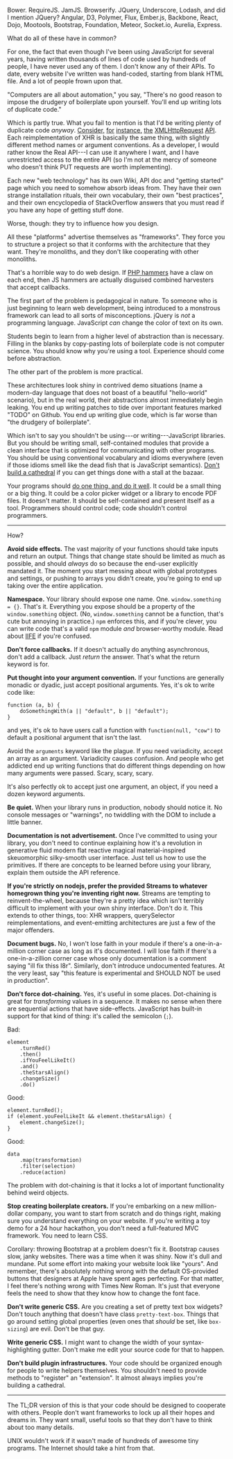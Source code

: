 Bower. RequireJS. JamJS. Browserify. JQuery, Underscore, Lodash, and did I
mention JQuery? Angular, D3, Polymer, Flux, Ember.js, Backbone, React, Dojo,
Mootools, Bootstrap, Foundation, Meteor, Socket.io, Aurelia, Express.

What do all of these have in common?

For one, the fact that even though I've been using JavaScript for several
years, having written thousands of lines of code used by hundreds of people, I
have never used any of them. I don't know any of their APIs. To date, every
website I've written was hand-coded, starting from blank HTML file. And a lot
of people frown upon that.

"Computers are all about automation," you say, "There's no good reason to
impose the drudgery of boilerplate upon yourself. You'll end up writing lots of
duplicate code."

Which is partly true. What you fail to mention is that I'd be writing plenty of
duplicate code *anyway*.
[Consider,](https://github.com/mbostock/d3/wiki/Requests#d3_xhr)
[for](http://api.jquery.com/jquery.ajax/)
[instance,](http://mootools.net/core/docs/1.5.1/Request/Request)
[the](https://github.com/Raynos/xhr)
[XMLHttpRequest](http://dojotoolkit.org/reference-guide/1.10/dojo/xhr.html)
[API](http://www.w3.org/TR/XMLHttpRequest/). Each reimplementation of XHR is
basically the same thing, with slightly different method names or argument
conventions. As a developer, I would rather know the Real API---I can use it
anywhere I want, and I have unrestricted access to the entire API (so I'm not
at the mercy of someone who doesn't think PUT requests are worth implementing).

Each new "web technology" has its own Wiki, API doc and "getting started" page
which you need to somehow absorb ideas from. They have their own strange
installation rituals, their own vocabulary, their own "best practices", and
their own encyclopedia of StackOverflow answers that you must read if you have
any hope of getting stuff done.

Worse, though: they try to influence how you design.

All these "platforms" advertise themselves as "frameworks". They force you to
structure a project so that it conforms with the architecture that they want.
They're monoliths, and they don't like cooperating with other monoliths.

That's a horrible way to do web design. If [PHP
hammers](http://eev.ee/blog/2012/04/09/php-a-fractal-of-bad-design/) have a
claw on each end, then JS hammers are actually disguised combined harvesters
that accept callbacks.

The first part of the problem is pedagogical in nature. To someone who is just
beginning to learn web development, being introduced to a monstrous framework
can lead to all sorts of misconceptions. jQuery is *not* a programming
language.  JavaScript *can* change the color of text on its own.

Students begin to learn from a higher level of abstraction than is necessary.
Filling in the blanks by copy-pasting lots of boilerplate code is not computer
science. You should know why you're using a tool. Experience should come before
abstraction.

The other part of the problem is more practical.

These architectures look shiny in contrived demo situations (name a modern-day
language that does not boast of a beautiful "hello-world" scenario), but in the
real world, their abstractions almost immediately begin leaking. You end up
writing patches to tide over important features marked "TODO" on Github. You
end up writing glue code, which is far worse than "the drudgery of
boilerplate".

Which isn't to say you shouldn't be using---or writing---JavaScript libraries.
But you should be writing small, self-contained modules that provide a clean
interface that is optimized for communicating with other programs. You should
be using conventional vocabulary and idioms everywhere (even if those idioms
smell like the dead fish that is JavaScript semantics). [Don't build a
cathedral](http://www.catb.org/~esr/writings/cathedral-bazaar/) if you can get
things done with a stall at the bazaar.

Your programs should [do one thing, and do it
well](http://en.wikipedia.org/wiki/Unix_philosophy). It could be a small thing
or a big thing. It could be a color picker widget or a library to encode PDF
files. It doesn't matter. It should be self-contained and present itself as a
tool. Programmers should control code; code shouldn't control programmers.

---

How?

**Avoid side effects.** The vast majority of your functions should take inputs
and return an output. Things that change state should be limited as much as
possible, and should *always* do so because the end-user explicitly mandated
it. The moment you start messing about with global prototypes and settings, or
pushing to arrays you didn't create, you're going to end up taking over the
entire application.

**Namespace.** Your library should expose one name. One. `window.something =
{}`.  That's it. Everything you expose should be a property of the
`window.something` object. (No, `window.something` cannot be a function, that's
cute but annoying in practice.) `npm` enforces this, and if you're clever, you
can write code that's a valid `npm` module *and* browser-worthy module. Read
about
[IIFE](http://en.wikipedia.org/wiki/Immediately-invoked_function_expression) if
you're confused.

**Don't force callbacks.** If it doesn't actually do anything asynchronous,
don't add a callback. Just *return* the answer. That's what the return keyword
is for.

**Put thought into your argument convention.** If your functions are generally
monadic or dyadic, just accept positional arguments. Yes, it's ok to write code
like:

    function (a, b) {
        doSomethingWith(a || "default", b || "default");
    }

and yes, it's ok to have users call a function with `function(null, "cow")` to
default a positional argument that isn't the last.

Avoid the `arguments` keyword like the plague. If you need variadicity, accept
an array as an argument. Variadicity causes confusion. And people who get
addicted end up writing functions that do different things depending on how
many arguments were passed. Scary, scary, scary.

It's also perfectly ok to accept just one argument, an object, if you need a
dozen keyword arguments.

**Be quiet.** When your library runs in production, nobody should notice it. No
console messages or "warnings", no twiddling with the DOM to include a little
banner.

**Documentation is not advertisement.** Once I've committed to using your
library, you don't need to continue explaining how it's a revolution in
generative fluid modern flat reactive magical material-inspired skeuomorphic
silky-smooth user interface. Just tell us how to use the primitives. If there
are concepts to be learned before using your library, explain them outside the
API reference.

**If you're strictly on nodejs, prefer the provided Streams to whatever
homegrown thing you're inventing right now.** Streams are tempting to
reinvent-the-wheel, because they're a pretty idea which isn't terribly
difficult to implement with your own shiny interface. Don't do it. This extends
to other things, too: XHR wrappers, querySelector reimplementations, and
event-emitting architectures are just a few of the major offenders.

**Document bugs.** No, I won't lose faith in your module if there's a
one-in-a-million corner case as long as it's documented. I will lose faith if
there's a one-in-a-zillion corner case whose only documentation is a comment
saying "ill fix thiss l8r". Similarly, don't introduce undocumented features.
At the very least, say "this feature is experimental and SHOULD NOT be used in
production".

**Don't force dot-chaining.** Yes, it's useful in some places. Dot-chaining is
great for *transforming* values in a sequence. It makes no sense when there are
sequential actions that have side-effects. JavaScript has built-in support for
that kind of thing: it's called the semicolon (`;`).

Bad:

    element
        .turnRed()
        .then()
        .ifYouFeelLikeIt()
        .and()
        .theStarsAlign()
        .changeSize()
        .do()

Good:

    element.turnRed();
    if (element.youFeelLikeIt && element.theStarsAlign) {
        element.changeSize();
    }

Good:

    data
        .map(transformation)
        .filter(selection)
        .reduce(action)

The problem with dot-chaining is that it locks a lot of important functionality
behind weird objects.

**Stop creating boilerplate creators.** If you're embarking on a new
million-dollar company, you want to start from scratch and do things right,
making sure you understand everything on your website. If you're writing a toy
demo for a 24 hour hackathon, you don't need a full-featured MVC framework. You
need to learn CSS.

Corollary: throwing Bootstrap at a problem doesn't fix it. Bootstrap causes
slow, janky websites. There was a time when it was shiny. Now it's dull and
mundane.  Put some effort into making your website look like "yours". And
remember, there's absolutely nothing wrong with the default OS-provided buttons
that designers at Apple have spent ages perfecting. For that matter, I feel
there's nothing wrong with Times New Roman. It's just that everyone feels the
need to show that they know how to change the font face.

**Don't write generic CSS.** Are you creating a set of pretty text box widgets?
Don't touch anything that doesn't have class `pretty-text-box`. Things that go
around setting global properties (even ones that *should* be set, like
`box-sizing`) are evil. Don't be that guy.

**Write generic CSS.** I might want to change the width of your
syntax-highlighting gutter. Don't make me edit your source code for that to
happen.

**Don't build plugin infrastructures.** Your code should be organized enough
for people to write helpers themselves. You shouldn't need to provide methods
to "register" an "extension". It almost always implies you're building a
cathedral.

---

The TL;DR version of this is that your code should be designed to cooperate
with others. People don't want frameworks to lock up all their hopes and dreams
in. They want small, useful tools so that they don't have to think about too
many details.

UNIX wouldn't work if it wasn't made of hundreds of awesome tiny programs. The
Internet should take a hint from that.
